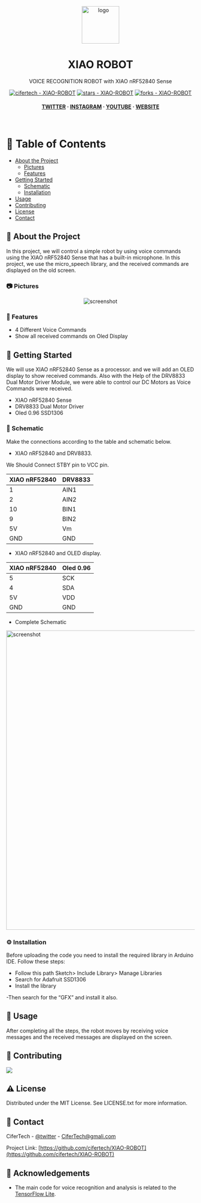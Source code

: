 <div align="center">

  <img src="https://user-images.githubusercontent.com/62047147/195847997-97553030-3b79-4643-9f2c-1f04bba6b989.png" alt="logo" width="100" height="auto" />
  <h1>XIAO ROBOT</h1>
  
  <p>
    VOICE RECOGNITION ROBOT with XIAO nRF52840 Sense
  </p>
  
  
<!-- Badges -->

<a href="https://github.com/cifertech/XIAO-ROBOT" title="Go to GitHub repo"><img src="https://img.shields.io/static/v1?label=cifertech&message=XIAO-ROBOT&color=white&logo=github" alt="cifertech - XIAO-ROBOT"></a>
<a href="https://github.com/cifertech/XIAO-ROBOT"><img src="https://img.shields.io/github/stars/cifertech/XIAO-ROBOT?style=social" alt="stars - XIAO-ROBOT"></a>
<a href="https://github.com/cifertech/XIAO-ROBOT"><img src="https://img.shields.io/github/forks/cifertech/XIAO-ROBOT?style=social" alt="forks - XIAO-ROBOT"></a>
   
<h4>
    <a href="https://twitter.com/cifertech1">TWITTER</a>
  <span> · </span>
    <a href="https://www.instagram.com/cifertech/">INSTAGRAM</a>
  <span> · </span>
    <a href="https://www.youtube.com/c/cifertech">YOUTUBE</a>
  <span> · </span>
    <a href="https://cifertech.net/">WEBSITE</a>
  </h4>
</div>

<br />

<!-- Table of Contents -->
# :notebook_with_decorative_cover: Table of Contents

- [About the Project](#star2-about-the-project)
  * [Pictures](#camera-Pictures)
  * [Features](#dart-features)
- [Getting Started](#toolbox-getting-started)
  * [Schematic](#electric_plug-Schematic)
  * [Installation](#gear-installation)
- [Usage](#eyes-usage)
- [Contributing](#wave-contributing)
- [License](#warning-license)
- [Contact](#handshake-contact)

  

<!-- About the Project -->
## :star2: About the Project
In this project, we will control a simple robot by using voice commands using the XIAO nRF52840 Sense that has a built-in microphone. In this project, we use the micro_speech library, and the received commands are displayed on the old screen.


<!-- Pictures -->
### :camera: Pictures

<div align="center"> 
  <img src="https://user-images.githubusercontent.com/62047147/198869252-0cd978b5-6936-49f4-a0eb-8802ec8c543f.jpg" alt="screenshot" />
</div>


<!-- Features -->
### :dart: Features

- 4 Different Voice Commands
- Show all received commands on Oled Display

<!-- Getting Started -->
## 	:toolbox: Getting Started

We will use XIAO nRF52840 Sense as a processor. and we will add an OLED display to show received commands. Also with the Help of the DRV8833 Dual Motor Driver Module, we were able to control our DC Motors as Voice Commands were received.

- XIAO nRF52840 Sense
- DRV8833 Dual Motor Driver
- Oled 0.96 SSD1306

<!-- Schematic -->
### :electric_plug: Schematic
Make the connections according to the table and schematic below.

* XIAO nRF52840 and DRV8833.

We Should Connect STBY pin to VCC pin.

| XIAO nRF52840 | DRV8833 |  
| ----   | -----|
| 1   | AIN1|
| 2   | AIN2|
| 10  | BIN1|
| 9   | BIN2|
| 5V  | Vm  |
| GND | GND |


* XIAO nRF52840 and OLED display.

| XIAO nRF52840 | Oled 0.96|
| ----   | -----|
| 5  | SCK |
| 4  | SDA |
| 5V | VDD |
| GND | GND |

 
* Complete Schematic

<img src="https://user-images.githubusercontent.com/62047147/198869760-02b3f2b8-ce71-41f1-98a1-4fd1527de672.png" alt="screenshot" width="800" height="auto" />


<!-- Installation -->
### :gear: Installation

Before uploading the code you need to install the required library in Arduino IDE. Follow these steps:

- Follow this path Sketch> Include Library> Manage Libraries
- Search for Adafruit SSD1306
- Install the library

-Then search for the “GFX” and install it also.
   
<!-- Usage -->
## :eyes: Usage

After completing all the steps, the robot moves by receiving voice messages and the received messages are displayed on the screen.

<!-- Contributing -->
## :wave: Contributing

<a href="https://github.com/cifertech/2.4-GHz-band-Scanner/graphs/contributors">
  <img src="https://contrib.rocks/image?repo=cifertech/2.4-GHz-band-Scanner" />
</a>


<!-- License -->
## :warning: License

Distributed under the MIT License. See LICENSE.txt for more information.


<!-- Contact -->
## :handshake: Contact

CiferTech - [@twitter](https://twitter.com/cifertech1) - CiferTech@gmali.com

Project Link: [https://github.com/cifertech/XIAO-ROBOT](https://github.com/cifertech/XIAO-ROBOT)

<!-- Acknowledgments -->
## :gem: Acknowledgements 

 - The main code for voice recognition and analysis is related to the [TensorFlow Lite](https://github.com/lakshanthad/tflite-micro-arduino-examples).
